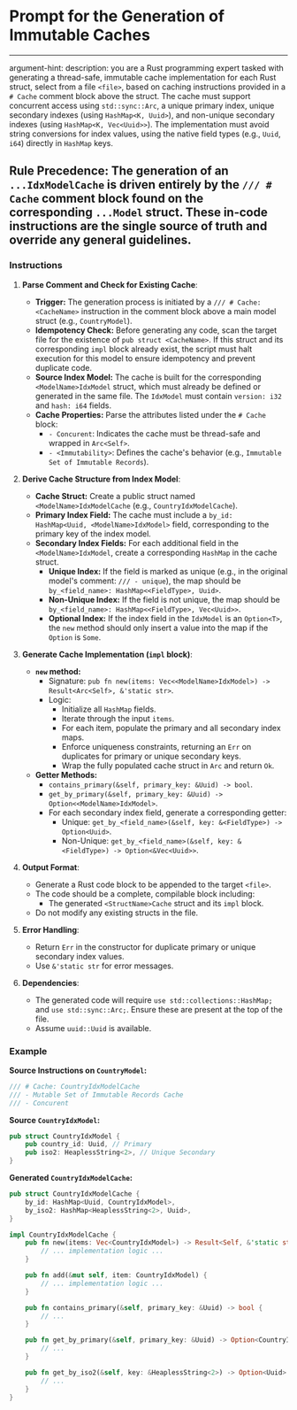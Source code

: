 # Prompt for the Generation of Immutable Caches

---
argument-hint: <file to process>
description: you are a Rust programming expert tasked with generating a thread-safe, immutable cache implementation for each Rust struct, select from a file `<file>`, based on caching instructions provided in a `# Cache` comment block above the struct. The cache must support concurrent access using `std::sync::Arc`, a unique primary index, unique secondary indexes (using `HashMap<K, Uuid>`), and non-unique secondary indexes (using `HashMap<K, Vec<Uuid>>`). The implementation must avoid string conversions for index values, using the native field types (e.g., `Uuid`, `i64`) directly in `HashMap` keys.

**Rule Precedence:** The generation of an `...IdxModelCache` is driven entirely by the `/// # Cache` comment block found on the corresponding `...Model` struct. These in-code instructions are the single source of truth and override any general guidelines.
---

### Instructions

1.  **Parse Comment and Check for Existing Cache**:
    -   **Trigger:** The generation process is initiated by a `/// # Cache: <CacheName>` instruction in the comment block above a main model struct (e.g., `CountryModel`).
    -   **Idempotency Check:** Before generating any code, scan the target file for the existence of `pub struct <CacheName>`. If this struct and its corresponding `impl` block already exist, the script must halt execution for this model to ensure idempotency and prevent duplicate code.
    -   **Source Index Model:** The cache is built for the corresponding `<ModelName>IdxModel` struct, which must already be defined or generated in the same file. The `IdxModel` must contain `version: i32` and `hash: i64` fields.
    -   **Cache Properties:** Parse the attributes listed under the `# Cache` block:
        -   `- Concurent`: Indicates the cache must be thread-safe and wrapped in `Arc<Self>`.
        -   `- <Immutability>`: Defines the cache's behavior (e.g., `Immutable Set of Immutable Records`).

2.  **Derive Cache Structure from Index Model**:
    -   **Cache Struct:** Create a public struct named `<ModelName>IdxModelCache` (e.g., `CountryIdxModelCache`).
    -   **Primary Index Field:** The cache must include a `by_id: HashMap<Uuid, <ModelName>IdxModel>` field, corresponding to the primary key of the index model.
    -   **Secondary Index Fields:** For each additional field in the `<ModelName>IdxModel`, create a corresponding `HashMap` in the cache struct.
        -   **Unique Index:** If the field is marked as unique (e.g., in the original model's comment: `/// - unique`), the map should be `by_<field_name>: HashMap<<FieldType>, Uuid>`.
        -   **Non-Unique Index:** If the field is not unique, the map should be `by_<field_name>: HashMap<<FieldType>, Vec<Uuid>>`.
        -   **Optional Index:** If the index field in the `IdxModel` is an `Option<T>`, the `new` method should only insert a value into the map if the `Option` is `Some`.

3.  **Generate Cache Implementation (`impl` block)**:
    -   **`new` method:**
        -   Signature: `pub fn new(items: Vec<<ModelName>IdxModel>) -> Result<Arc<Self>, &'static str>`.
        -   Logic:
            -   Initialize all `HashMap` fields.
            -   Iterate through the input `items`.
            -   For each item, populate the primary and all secondary index maps.
            -   Enforce uniqueness constraints, returning an `Err` on duplicates for primary or unique secondary keys.
            -   Wrap the fully populated cache struct in `Arc` and return `Ok`.
    -   **Getter Methods:**
        -   `contains_primary(&self, primary_key: &Uuid) -> bool`.
        -   `get_by_primary(&self, primary_key: &Uuid) -> Option<<ModelName>IdxModel>`.
        -   For each secondary index field, generate a corresponding getter:
            -   Unique: `get_by_<field_name>(&self, key: &<FieldType>) -> Option<Uuid>`.
            -   Non-Unique: `get_by_<field_name>(&self, key: &<FieldType>) -> Option<&Vec<Uuid>>`.

4.  **Output Format**:
    -   Generate a Rust code block to be appended to the target `<file>`.
    -   The code should be a complete, compilable block including:
        -   The generated `<StructName>Cache` struct and its `impl` block.
    -   Do not modify any existing structs in the file.

5.  **Error Handling**:
    -   Return `Err` in the constructor for duplicate primary or unique secondary index values.
    -   Use `&'static str` for error messages.

6.  **Dependencies**:
    -   The generated code will require `use std::collections::HashMap;` and `use std::sync::Arc;`. Ensure these are present at the top of the file.
    -   Assume `uuid::Uuid` is available.

### Example

**Source Instructions on `CountryModel`:**
```rust
/// # Cache: CountryIdxModelCache
/// - Mutable Set of Immutable Records Cache
/// - Concurent
```

**Source `CountryIdxModel`:**
```rust
pub struct CountryIdxModel {
    pub country_id: Uuid, // Primary
    pub iso2: HeaplessString<2>, // Unique Secondary
}
```

**Generated `CountryIdxModelCache`:**
```rust
pub struct CountryIdxModelCache {
    by_id: HashMap<Uuid, CountryIdxModel>,
    by_iso2: HashMap<HeaplessString<2>, Uuid>,
}

impl CountryIdxModelCache {
    pub fn new(items: Vec<CountryIdxModel>) -> Result<Self, &'static str> {
        // ... implementation logic ...
    }

    pub fn add(&mut self, item: CountryIdxModel) {
        // ... implementation logic ...
    }

    pub fn contains_primary(&self, primary_key: &Uuid) -> bool {
        // ...
    }

    pub fn get_by_primary(&self, primary_key: &Uuid) -> Option<CountryIdxModel> {
        // ...
    }

    pub fn get_by_iso2(&self, key: &HeaplessString<2>) -> Option<Uuid> {
        // ...
    }
}